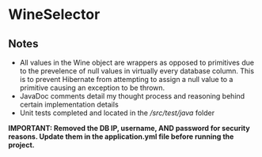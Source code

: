 # WineSelector

## Notes
* All values in the Wine object are wrappers as opposed to primitives due to the prevelence of null values in virtually every database column. This is to prevent Hibernate from attempting to assign a null value to a primitive causing an exception to be thrown.
* JavaDoc comments detail my thought process and reasoning behind certain implementation details
* Unit tests completed and located in the */src/test/java* folder

**IMPORTANT: Removed the DB IP, username, AND password for security reasons. Update them in the application.yml file before running the project.**

